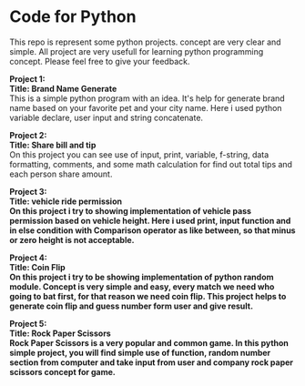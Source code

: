 # Code for Python
This repo is represent some python projects. concept are very clear and simple. All project are very usefull for learning python programming concept.
Please feel free to give your feedback.
<p><b>Project 1:</b> <br>
  <b>Title: Brand Name Generate</b> <br>
  This is a simple python program with an idea. It's help for generate brand name based on your favorite pet and your city name. Here i used python variable declare, user input and string concatenate.
</p>
<p>
  <b>Project 2:</b> <br>
  <b>Title: Share bill and tip</b> <br>
 On this project you can see use of input, print, variable, f-string, data formatting, comments, and some math calculation for find out total tips and each person share amount.
</p>
<p>
  <b>Project 3:</b> <br>
  <b>Title: vehicle ride permission<b/> <br>
 On this project i try to showing implementation of vehicle pass permission based on vehicle height. Here i used print, input function and in else condition with Comparison operator as like between, so that minus or zero height is not acceptable. 
</p>
<p>
  <b>Project 4:</b> <br>
  <b>Title: Coin Flip</b> <br>
 On this project i try to be showing implementation of python random module. Concept is very simple and easy, every match we need who going to bat first, for that reason we need coin flip. This project helps to generate coin flip and guess number form user and give result. 
</p>
<p>
  <b>Project 5:</b> <br>
  <b>Title: Rock Paper Scissors</b> <br>
 Rock Paper Scissors is a very popular and common game. In this python simple project, you will find simple use of function, random number section from computer and take input from user and company rock paper scissors concept for game. 
</p>
